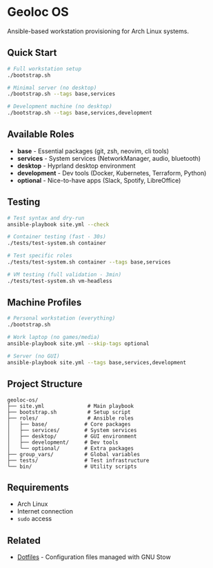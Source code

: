 # Geoloc OS

Ansible-based workstation provisioning for Arch Linux systems.

## Quick Start

```bash
# Full workstation setup
./bootstrap.sh

# Minimal server (no desktop)
./bootstrap.sh --tags base,services

# Development machine (no desktop)
./bootstrap.sh --tags base,services,development
```

## Available Roles

- **base** - Essential packages (git, zsh, neovim, cli tools)
- **services** - System services (NetworkManager, audio, bluetooth)
- **desktop** - Hyprland desktop environment
- **development** - Dev tools (Docker, Kubernetes, Terraform, Python)
- **optional** - Nice-to-have apps (Slack, Spotify, LibreOffice)

## Testing

```bash
# Test syntax and dry-run
ansible-playbook site.yml --check

# Container testing (fast - 30s)
./tests/test-system.sh container

# Test specific roles
./tests/test-system.sh container --tags base,services

# VM testing (full validation - 3min)
./tests/test-system.sh vm-headless
```

## Machine Profiles

```bash
# Personal workstation (everything)
./bootstrap.sh

# Work laptop (no games/media)
ansible-playbook site.yml --skip-tags optional

# Server (no GUI)
ansible-playbook site.yml --tags base,services,development
```

## Project Structure

```
geoloc-os/
├── site.yml              # Main playbook
├── bootstrap.sh          # Setup script
├── roles/                # Ansible roles
│   ├── base/            # Core packages
│   ├── services/        # System services
│   ├── desktop/         # GUI environment
│   ├── development/     # Dev tools
│   └── optional/        # Extra packages
├── group_vars/          # Global variables
├── tests/               # Test infrastructure
└── bin/                 # Utility scripts
```

## Requirements

- Arch Linux
- Internet connection
- `sudo` access

## Related

- [Dotfiles](https://github.com/Mane-Pal/dotfiles) - Configuration files managed with GNU Stow